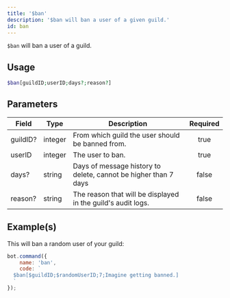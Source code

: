 ```yaml
---
title: '$ban'
description: '$ban will ban a user of a given guild.'
id: ban
---
```


`$ban` will ban a user of a guild.

## Usage

```php
$ban[guildID;userID;days?;reason?]
```

## Parameters

| Field    | Type    | Description                                                     | Required |
| -------- | ------- | --------------------------------------------------------------- |:--------:|
| guildID? | integer | From which guild the user should be banned from.                |   true   |
| userID   | integer | The user to ban.                                                |   true   |
| days?    | string  | Days of message history to delete, cannot be higher than 7 days |  false   |
| reason?  | string  | The reason that will be displayed in the guild's audit logs.    |  false   |

## Example(s)

This will ban a random user of your guild:

```javascript
bot.command({
    name: 'ban',
    code: `
  $ban[$guildID;$randomUserID;7;Imagine getting banned.]
  `
});
```
